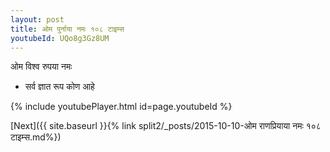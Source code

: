 ```yaml
---
layout: post
title: ओम पुर्नाया नमः १०८ टाइम्स
youtubeId: UQo8g3Gz8UM
---
```

 
 
 ओम विश्व रुपया नमः  
 
 -  सर्व ज्ञात रूप कोण आहे 
 
  
 
  
 
 
 
 
 
 


{% include youtubePlayer.html id=page.youtubeId %}
 
[Next]({{ site.baseurl }}{% link  split2/_posts/2015-10-10-ओम राणप्रियाया नमः १०८ टाइम्स.md%})
 
